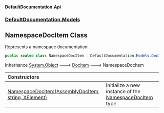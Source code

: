#### [DefaultDocumentation.Api](index.md 'index')
### [DefaultDocumentation.Models](index.md#DefaultDocumentation.Models 'DefaultDocumentation.Models')

## NamespaceDocItem Class

Represents a namespace documentation.

```csharp
public sealed class NamespaceDocItem : DefaultDocumentation.Models.DocItem
```

Inheritance [System.Object](https://docs.microsoft.com/en-us/dotnet/api/System.Object 'System.Object') &#129106; [DocItem](DocItem.md 'DefaultDocumentation.Models.DocItem') &#129106; NamespaceDocItem

| Constructors | |
| :--- | :--- |
| [NamespaceDocItem(AssemblyDocItem, string, XElement)](NamespaceDocItem.NamespaceDocItem(AssemblyDocItem,string,XElement).md 'DefaultDocumentation.Models.NamespaceDocItem.NamespaceDocItem(DefaultDocumentation.Models.AssemblyDocItem, string, System.Xml.Linq.XElement)') | Initialize a new instance of the [NamespaceDocItem](NamespaceDocItem.md 'DefaultDocumentation.Models.NamespaceDocItem') type. |
